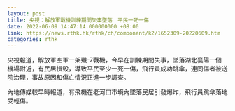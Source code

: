 ```yaml
---
layout: post
title: 央視：解放軍戰機訓練期間失事墜落　平民一死一傷
date: 2022-06-09 14:47:14.000000000 +08:00
link: https://news.rthk.hk/rthk/ch/component/k2/1652309-20220609.htm
categories: rthk
---
```


央視報道，解放軍空軍一架殲-7戰機，今早在訓練期間失事，墜落湖北襄陽一個機場附近，有民居損毀，導致平民至少一死一傷，飛行員成功跳傘，連同傷者被送院治理，事故原因和傷亡情況正進一步調查。

內地傳媒較早時報道，有飛機在老河口市境內墜落民居引發爆炸，飛行員跳傘落地受輕傷。
